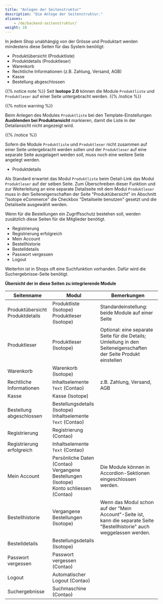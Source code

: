 ```yaml
---
title: "Anlegen der Seitenstruktur"
description: "Die Anlege der Seitenstruktur."
aliases:
    - /de/backend-seitenstruktur/
weight: 10    
---
```



In jedem Shop unabhängig von der Grösse und Produktart werden mindestens diese Seiten für das System benötigt:

* Produktübersicht (Produktliste)
* Produktdetails (Produktleser)
* Warenkorb
* Rechtliche Informationen (z.B. Zahlung, Versand, AGB)
* Kasse
* Bestellung abgeschlossen

{{% notice note %}}
Seit **Isotope 2.0** können die Module `Produktliste` und `Produktleser` auf einer Seite untergebracht werden.
{{% /notice %}}

{{% notice warning %}}<p>Beim Anlegen des Modules <code>Produktliste</code> bei den Template-Einstellungen <strong>Ausblenden bei Produktansicht</strong> markieren, damit die Liste in der Detailansicht nicht angezeigt wird.</p>{{% /notice %}}

Sofern die Module `Produktliste` und `Produktleser` nicht zusammen auf einer Seite untergebracht werden sollen und der `Produktleser` auf eine separate Seite ausgelagert werden soll, muss noch eine weitere Seite angelegt werden.

* Produktdetails

Als Standard erwartet das Modul `Produktliste` beim Detail-Link das Modul `Produktleser` auf der selben Seite. Zum Überschreiben dieser Funktion und zur Weiterleitung an eine separate Detailseite mit dem Modul `Produktleser` muss in den Seiteneigenschaften der Seite "Produktübersicht" im Abschnitt "Isotope eCommerce" die Checkbox "Detailseite benutzen" gesetzt und die Detailseite ausgewählt werden.

Wenn für die Bestellungen ein Zugriffsschutz bestehen soll, werden zusätzlich diese Seiten für die Mitglieder benötigt.

* Registrierung
* Registrierung erfolgreich
* Mein Account
* Bestellhistorie
* Bestelldetails
* Passwort vergessen
* Logout

Weiterhin ist in Shops oft eine Suchfunktion vorhanden. Dafür wird die Suchergebnisse-Seite benötigt.


**Übersicht der in diese Seiten zu integrierende Module**

<table>
<thead>
<tr>
	<th>Seitenname</th>
	<th>Modul</th>
	<th>Bemerkungen</th>
</tr>
</thead>
<tbody>
<tr>
	<td>Produktübersicht<br>Produktdetails</td>
	<td><docrobot_route name="product-list">Produktliste</docrobot_route> (Isotope)<br><docrobot_route name="product-reader">Produktleser</docrobot_route> (Isotope)</td>
	<td>Standardeinstellung: beide Module auf einer Seite</td>
</tr>
<tr>
	<td>Produktleser</td>
	<td><docrobot_route name="product-reader">Produktleser</docrobot_route> (Isotope)</td>
	<td>Optional: eine separate Seite für die Details; Umleitung in den Seiteneigenschaften der Seite Produkt einstellen</td>
</tr>
<tr>
	<td>Warenkorb</td>
	<td><docrobot_route name="shopping-cart">Warenkorb</docrobot_route> (Isotope)</td>
	<td></td>
</tr>
<tr>
	<td>Rechtliche Informationen</td>
	<td>Inhaltselemente <code>Text</code> (Contao)</td>
	<td>z.B. Zahlung, Versand, AGB</td>
</tr>
<tr>
	<td>Kasse</td>
	<td><docrobot_route name="checkout">Kasse</docrobot_route> (Isotope)</td>
	<td></td>
</tr>
<tr>
	<td>Bestellung abgeschlossen</td>
	<td><docrobot_route name="order-details">Bestellungsdetails</docrobot_route> (Isotope)<br>Inhaltselemente <code>Text</code> (Contao)</td>
	<td></td>
</tr>
<tr>
	<td>Registrierung</td>
	<td>Registrierung (Contao)</td>
	<td></td>
</tr>
<tr>
	<td>Registrierung erfolgreich</td>
	<td>Inhaltselemente <code>Text</code> (Contao)</td>
	<td></td>
</tr>
<tr>
	<td>Mein Account</td>
	<td>Persönliche Daten (Contao)<br><docrobot_route name="order-history">Vergangene Bestellungen</docrobot_route> (Isotope)<br>Konto schliessen (Contao)</td>
	<td>Die Module können in Accordion-Sektionen eingeschlossen werden.</td>
</tr>
<tr>
	<td>Bestellhistorie</td>
	<td><docrobot_route name="order-history">Vergangene Bestellungen</docrobot_route> (Isotope)</td>
	<td>Wenn das Modul schon auf der "Mein Account"-Seite ist, kann die separate Seite "Bestellhistorie" auch weggelassen werden.</td>
</tr>
<tr>
	<td>Bestelldetails</td>
	<td><docrobot_route name="order-details">Bestellungsdetails</docrobot_route> (Isotope)</td>
	<td></td>
</tr>
<tr>
	<td>Passwort vergessen</td>
	<td>Passwort vergessen (Contao)</td>
	<td></td>
</tr>
<tr>
	<td>Logout</td>
	<td>Automatischer Logout (Contao)</td>
	<td></td>
</tr>
<tr>
	<td>Suchergebnisse</td>
	<td>Suchmaschine (Contao)
</td>
	<td></td>
</tr>
</tbody>
</table>
